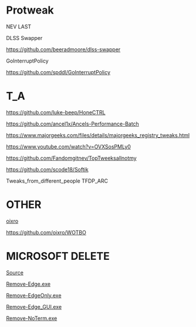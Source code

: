 # Protweak
NEV LAST

DLSS Swapper

https://github.com/beeradmoore/dlss-swapper

GoInterruptPolicy

https://github.com/spddl/GoInterruptPolicy

# T_A

https://github.com/luke-beep/HoneCTRL

https://github.com/ancel1x/Ancels-Performance-Batch

https://www.majorgeeks.com/files/details/majorgeeks_registry_tweaks.html

https://www.youtube.com/watch?v=OVXSosPMLy0

https://github.com/Fandomgitnev/TopTweeksallnotmy



https://github.com/scode18/Softik

Tweaks_from_different_people
TFDP_ARC

# OTHER
[oixro](https://github.com/oixro)

https://github.com/oixro/WOTBO

# MICROSOFT DELETE 

[Source](https://github.com/ShadowWhisperer/Remove-MS-Edge)

[Remove-Edge.exe](https://github.com/ShadowWhisperer/Remove-MS-Edge/blob/main/Remove-Edge.exe?raw=true)

[Remove-EdgeOnly.exe](https://github.com/ShadowWhisperer/Remove-MS-Edge/blob/main/Remove-EdgeOnly.exe?raw=true)

[Remove-Edge_GUI.exe](https://github.com/ShadowWhisperer/Remove-MS-Edge/blob/main/Remove-Edge_GUI.exe?raw=true)

[Remove-NoTerm.exe](https://github.com/ShadowWhisperer/Remove-MS-Edge/blob/main/Remove-NoTerm.exe?raw=true)
